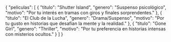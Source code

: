 {
  "peliculas": [
    {
      "titulo": "Shutter Island",
      "genero": "Suspenso psicológico",
      "motivo": "Por tu interés en tramas con giros y finales sorprendentes."
    },
    {
      "titulo": "El Club de la Lucha",
      "genero": "Drama/Suspenso",
      "motivo": "Por tu gusto en historias que desafían la mente y la realidad."
    },
    {
      "titulo": "Gone Girl",
      "genero": "Thriller",
      "motivo": "Por tu preferencia en historias intensas con misterios ocultos."
    }
  ]
}
